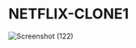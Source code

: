 # NETFLIX-CLONE1


![Screenshot (122)](https://github.com/user-attachments/assets/f1b65c96-6ab1-47fa-981d-f6c6ec45430d)
